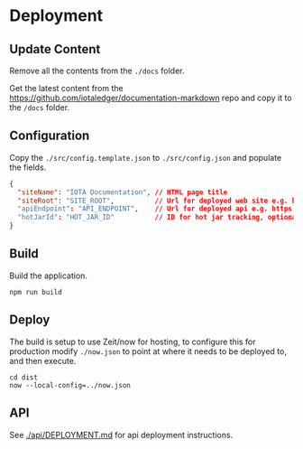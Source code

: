 # Deployment

## Update Content

Remove all the contents from the `./docs` folder.

Get the latest content from the <https://github.com/iotaledger/documentation-markdown> repo and copy it to the `/docs` folder.

## Configuration

Copy the `./src/config.template.json` to `./src/config.json` and populate the fields.

```json
{
  "siteName": "IOTA Documentation", // HTML page title
  "siteRoot": "SITE_ROOT",          // Url for deployed web site e.g. https://docs.domain.com
  "apiEndpoint": "API_ENDPOINT",    // Url for deployed api e.g. https://api.domain.com
  "hotJarId": "HOT_JAR_ID"          // ID for hot jar tracking, optional
}
```

## Build

Build the application.

```shell
npm run build
```

## Deploy

The build is setup to use Zeit/now for hosting, to configure this for production modify `./now.json` to point at where it needs to be deployed to, and then execute.

```shell
cd dist
now --local-config=../now.json
```

## API

See [./api/DEPLOYMENT.md](./api/DEPLOYMENT.md) for api deployment instructions.
